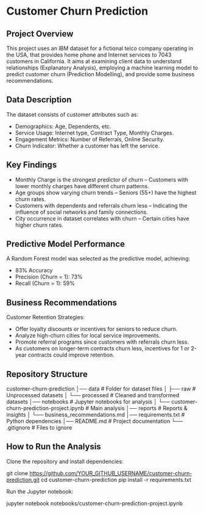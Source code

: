# Customer Churn Prediction

## Project Overview

This project uses an IBM dataset for a fictional telco company operating in the USA, that provides home phone and Internet services to 7043 customers in California. It aims at examining client data to understand relationships (Explanatory Analysis), employing a machine learning model to predict customer churn (Prediction Modelling), and provide some business recommendations.

## Data Description

The dataset consists of customer attributes such as:

* Demographics: Age, Dependents, etc.
* Service Usage: Internet type, Contract Type, Monthly Charges.
* Engagement Metrics: Number of Referrals, Online Security.
* Churn Indicator: Whether a customer has left the service.

## Key Findings

* Monthly Charge is the strongest predictor of churn – Customers with lower monthly charges have different churn patterns.
* Age groups show varying churn trends – Seniors (55+) have the highest churn rates.
* Customers with dependents and referrals churn less – Indicating the influence of social networks and family connections.
* City occurrence in dataset correlates with churn – Certain cities have higher churn rates.

## Predictive Model Performance

A Random Forest model was selected as the predictive model, achieving:

* 83% Accuracy
* Precision (Churn = 1): 73%
* Recall (Churn = 1): 59%

## Business Recommendations

Customer Retention Strategies:
* Offer loyalty discounts or incentives for seniors to reduce churn.
* Analyze high-churn cities for local service improvements.
* Promote referral programs since customers with referrals churn less.
* As customers on longer-term contracts churn less, incentives for 1 or 2-year contracts could improve retention.

## Repository Structure

customer-churn-prediction
│── data # Folder for dataset files
│ ├── raw # Unprocessed datasets
│ └── processed # Cleaned and transformed datasets
│── notebooks # Jupyter notebooks for analysis
│ └── customer-churn-prediction-project.ipynb # Main analysis
│── reports # Reports & insights
│ └── business_recommendations.md
│── requirements.txt # Python dependencies
│── README.md # Project documentation
└── .gitignore # Files to ignore

## How to Run the Analysis

Clone the repository and install dependencies:

git clone https://github.com/YOUR_GITHUB_USERNAME/customer-churn-prediction.git
cd customer-churn-prediction
pip install -r requirements.txt

Run the Jupyter notebook:

jupyter notebook notebooks/customer-churn-prediction-project.ipynb
